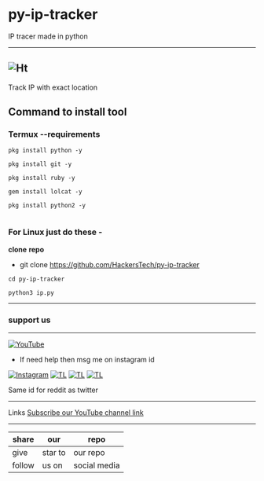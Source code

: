 # py-ip-tracker
IP tracer made in python

---
![Ht](https://img.shields.io/badge/Made%20by-hackersTech-brightgreen)
---

Track IP with exact location

## Command to install tool

### Termux --requirements
```
pkg install python -y

pkg install git -y

pkg install ruby -y
 
gem install lolcat -y

pkg install python2 -y


```

### For Linux just do these -

**clone** **repo**


- git clone https://github.com/HackersTech/py-ip-tracker
```
cd py-ip-tracker 

python3 ip.py
```
---
### support us

---
<a href="https://youtube.com/channel/UCEX1r_jZouOOpKY7DiWIR6A"><img title="YouTube" src="https://img.shields.io/badge/YouTube-Hackers Tech-blue?style=for-the-badge&logo=Youtube"></a>

- If need help then msg me on instagram id

[![Instagram](https://img.shields.io/badge/INSTAGRAM-ForHelp-green?style=for-the-badge&logo=instagram)](
https://instagram.com/hackers__tech?utm_medium=copy_link)
[![TL](https://img.shields.io/badge/TELEGRAM-CHANNEL-brightgreen?style=for-the-badge&logo=telegram)](https://t.me/hacker_s_tech)
[![TL](https://img.shields.io/badge/Twitter-account-red?style=for-the-badge&logo=Twitter)](https://twitter.com/HackersTech1?s=09)
[![TL](https://img.shields.io/badge/reddit-account-blueviolet?style=for-the-badge&logo=reddit)](https://twitter.com/HackersTech1?s=09)


Same id for reddit as twitter


---
Links
[Subscribe our YouTube channel link](https://youtube.com/channel/UCEX1r_jZouOOpKY7DiWIR6A)


---
|share|our|repo |
|----|----|----|
|give|star to|our repo |
|follow|us on|social media|

